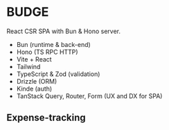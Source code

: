 # BUDGE

React CSR SPA with Bun & Hono server.

-   Bun (runtime & back-end)
-   Hono (TS RPC HTTP)
-   Vite + React
-   Tailwind
-   TypeScript & Zod (validation)
-   Drizzle (ORM)
-   Kinde (auth)
-   TanStack Query, Router, Form (UX and DX for SPA)

## Expense-tracking
